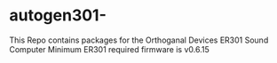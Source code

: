 # autogen301-
This Repo contains packages for the Orthoganal Devices ER301 Sound Computer
Minimum ER301 required firmware is v0.6.15
